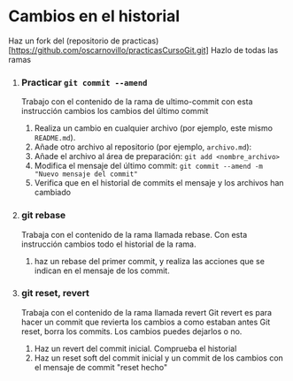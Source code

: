 # Cambios en el historial

Haz un fork del (repositorio de practicas)[https://github.com/oscarnovillo/practicasCursoGit.git]
Hazlo de todas las ramas


1. ### Practicar `git commit --amend`

    Trabajo con el contenido de la rama de ultimo-commit
    con esta instrucción cambios los cambios del último commit

    1.  Realiza un cambio en cualquier archivo (por ejemplo, este mismo `README.md`).
    2.  Añade otro archivo al repositorio (por ejemplo, `archivo.md`):
    3.  Añade el archivo al área de preparación: `git add <nombre_archivo>`
    4.  Modifica el mensaje del último commit: `git commit --amend -m "Nuevo mensaje del commit"`
    5.  Verifica que en el historial de commits el mensaje y los archivos han cambiado
 
2. ### git rebase 

    Trabaja con el contenido de la rama llamada rebase.
    Con esta instrucción cambios todo el historial de la rama.
    1. haz un rebase del primer commit, y realiza las acciones que se indican en el mensaje de los commit.


3. ### git reset, revert
    Trabaja con el contenido de la rama llamada revert
    Git revert es para hacer un commit que revierta los cambios a como estaban antes
    Git reset, borra los commits. Los cambios puedes dejarlos o no.
    1. Haz un revert del commit inicial. Comprueba el historial
    2. Haz un reset soft del commit inicial y un commit de los cambios con el mensaje de commit "reset hecho"
    

